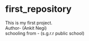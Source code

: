 # first_repository
This is my first project.
<br>
Author- (Ankit Negi)
<br>
schooling from - (s.g.r.r public school)
